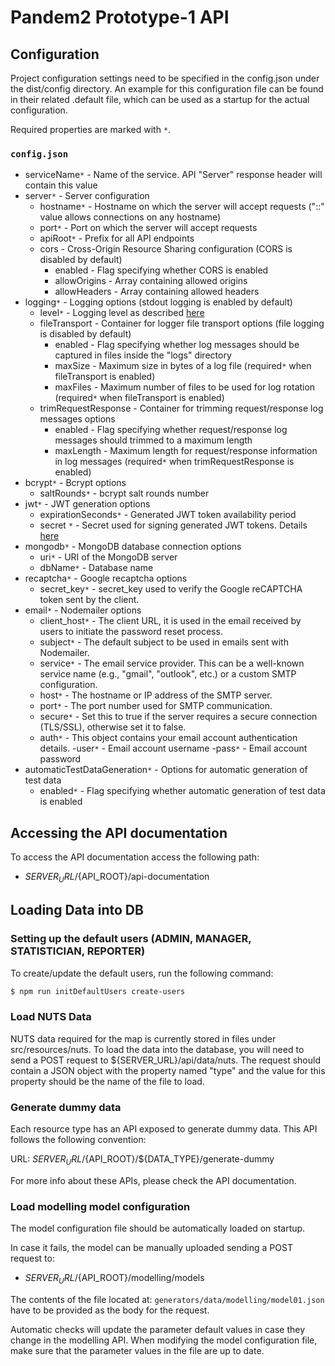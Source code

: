 # Pandem2 Prototype-1 API

## Configuration

Project configuration settings need to be specified in the config.json under the dist/config directory.
An example for this configuration file can be found in their related .default file, which can be used as a startup for the actual configuration.

Required properties are marked with `*`.

### `config.json`

- serviceName`*` - Name of the service. API "Server" response header will contain this value
- server`*` - Server configuration
    - hostname`*` - Hostname on which the server will accept requests ("::" value allows connections on any hostname)
    - port`*` - Port on which the server will accept requests
    - apiRoot`*` - Prefix for all API endpoints
    - cors - Cross-Origin Resource Sharing configuration (CORS is disabled by default)
        - enabled - Flag specifying whether CORS is enabled
        - allowOrigins - Array containing allowed origins
        - allowHeaders - Array containing allowed headers
- logging`*` - Logging options (stdout logging is enabled by default)
    - level`*` - Logging level as described [here](https://github.com/winstonjs/winston#logging-levels)
    - fileTransport - Container for logger file transport options (file logging is disabled by default)
        - enabled - Flag specifying whether log messages should be captured in files inside the "logs" directory
        - maxSize - Maximum size in bytes of a log file (required`*` when fileTransport is enabled)
        - maxFiles - Maximum number of files to be used for log rotation (required`*` when fileTransport is enabled)
    - trimRequestResponse - Container for trimming request/response log messages options
        - enabled - Flag specifying whether request/response log messages should trimmed to a maximum length
        - maxLength - Maximum length for request/response information in log messages (required`*` when trimRequestResponse is enabled)
- bcrypt`*` - Bcrypt options
    - saltRounds`*` - bcrypt salt rounds number
- jwt`*` - JWT generation options
    - expirationSeconds`*` - Generated JWT token availability period
    - secret `*` - Secret used for signing generated JWT tokens. Details [here](https://www.npmjs.com/package/jsonwebtoken#jwtsignpayload-secretorprivatekey-options-callback)
- mongodb`*` - MongoDB database connection options
    - uri`*` - URI of the MongoDB server
    - dbName`*` - Database name
- recaptcha`*` - Google recaptcha options
    - secret_key`*` - secret_key used to verify the Google reCAPTCHA token sent by the client.
- email`*` - Nodemailer options
    - client_host`*` - The client URL, it is used in the email received by users to initiate the password reset process.
    - subject`*` - The default subject to be used in emails sent with Nodemailer. 
    - service`*` - The email service provider. This can be a well-known service name (e.g., "gmail", "outlook", etc.) or a custom SMTP configuration.
    - host`*` - The hostname or IP address of the SMTP server.
    - port`*` - The port number used for SMTP communication.
    - secure`*` - Set this to true if the server requires a secure connection (TLS/SSL), otherwise set it to false.
    - auth`*` - This object contains your email account authentication details.
        -user`*` - Email account username
        -pass`*` - Email account password
- automaticTestDataGeneration`*` - Options for automatic generation of test data
    - enabled`*` - Flag specifying whether automatic generation of test data is enabled
        
## Accessing the API documentation

To access the API documentation access the following path:
- ${SERVER_URL}/${API_ROOT}/api-documentation

## Loading Data into DB

### Setting up the default users (ADMIN, MANAGER, STATISTICIAN, REPORTER)

To create/update the default users, run the following command:

``` sh
$ npm run initDefaultUsers create-users
```

### Load NUTS Data
NUTS data required for the map is currently stored in files under src/resources/nuts. To load the data into the database, 
you will need to send a POST request to ${SERVER_URL}/api/data/nuts. The request should contain a JSON object with the 
property named "type" and the value for this property should be the name of the file to load.

### Generate dummy data
Each resource type has an API exposed to generate dummy data. This API follows the following convention:

URL: ${SERVER_URL}/${API_ROOT}/${DATA_TYPE}/generate-dummy

For more info about these APIs, please check the API documentation.

### Load modelling model configuration
The model configuration file should be automatically loaded on startup.

In case it fails, the model can be manually uploaded sending a POST request to:

- ${SERVER_URL}/${API_ROOT}/modelling/models

The contents of the file located at: `generators/data/modelling/model01.json` have to be provided as the body for the request.

Automatic checks will update the parameter default values in case they change in the modelling API. When modifying the model configuration file, make sure that the parameter values in the file are up to date.
